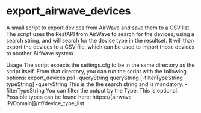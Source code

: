 # export_airwave_devices
A small script to export devices from AirWave and save them to a CSV list. 
The script uses the RestAPI from AirWave to search for the devices, using a search string, and will search for the device type in the resultset. It will than export the devices to a CSV file, which can be used to import those devices to another AirWave system. 

Usage
The script expects the settings.cfg to be in the same directory as the script itself. From that directory, you can run the script with the following options:
export_devices.ps1 -queryString queryString [-filterTypeString typeString]
    -queryString        This is the the search string and is mandatory.
    -filterTypeString   You can filter the output by the Type. This is                          optional. Possible types can be found here:
                        https://[airwave IP/Domain]]/nf/device_type_list